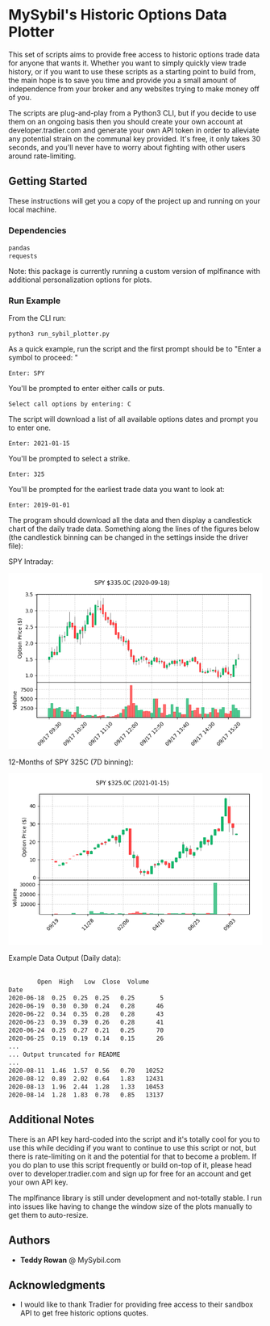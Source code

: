 # MySybil's Historic Options Data Plotter

This set of scripts aims to provide free access to historic options trade data for anyone that wants it. Whether you want to simply quickly view trade history, or if you want to use these scripts as a starting point to build from, the main hope is to save you time and provide you a small amount of independence from your broker and any websites trying to make money off of you.

The scripts are plug-and-play from a Python3 CLI, but if you decide to use them on an ongoing basis then you should create your own account at developer.tradier.com and generate your own API token in order to alleviate any potential strain on the communal key provided. It's free, it only takes 30 seconds, and you'll never have to worry about fighting with other users around rate-limiting. 

## Getting Started

These instructions will get you a copy of the project up and running on your local machine.

### Dependencies
```
pandas
requests
```

Note: this package is currently running a custom version of mplfinance with additional personalization options for plots. 

### Run Example

From the CLI run:

```
python3 run_sybil_plotter.py
```

As a quick example, run the script and the first prompt should be to "Enter a symbol to proceed: "

```
Enter: SPY
```

You'll be prompted to enter either calls or puts.

```
Select call options by entering: C
```

The script will download a list of all available options dates and prompt you to enter one.
```
Enter: 2021-01-15
```

You'll be prompted to select a strike.
```
Enter: 325
```

You'll be prompted for the earliest trade data you want to look at:
```
Enter: 2019-01-01
```

The program should download all the data and then display a candlestick chart of the daily trade data. Something along the lines of the figures below (the candlestick binning can be changed in the settings inside the driver file):

SPY Intraday: 

![SPY Intraday](./screens/spy-intraday.png)

12-Months of SPY 325C (7D binning):

![7-Months of SPY 325C](./screens/spy-history.png)

Example Data Output (Daily data):

```

	    Open  High   Low  Close  Volume 
Date                                       
2020-06-18  0.25  0.25  0.25   0.25       5
2020-06-19  0.30  0.30  0.24   0.28      46
2020-06-22  0.34  0.35  0.28   0.28      43
2020-06-23  0.39  0.39  0.26   0.28      41
2020-06-24  0.25  0.27  0.21   0.25      70
2020-06-25  0.19  0.19  0.14   0.15      26
...
... Output truncated for README
...
2020-08-11  1.46  1.57  0.56   0.70   10252
2020-08-12  0.89  2.02  0.64   1.83   12431
2020-08-13  1.96  2.44  1.28   1.33   10453
2020-08-14  1.28  1.83  0.78   0.85   13137
```

## Additional Notes

There is an API key hard-coded into the script and it's totally cool for you to use this while deciding if you want to continue to use this script or not, but there is rate-limiting on it and the potential for that to become a problem. If you do plan to use this script frequently or build on-top of it, please head over to developer.tradier.com and sign up for free for an account and get your own API key.

The mplfinance library is still under development and not-totally stable. I run into issues like having to change the window size of the plots manually to get them to auto-resize.

## Authors

* **Teddy Rowan** @  MySybil.com

## Acknowledgments

* I would like to thank Tradier for providing free access to their sandbox API to get free historic options quotes.
